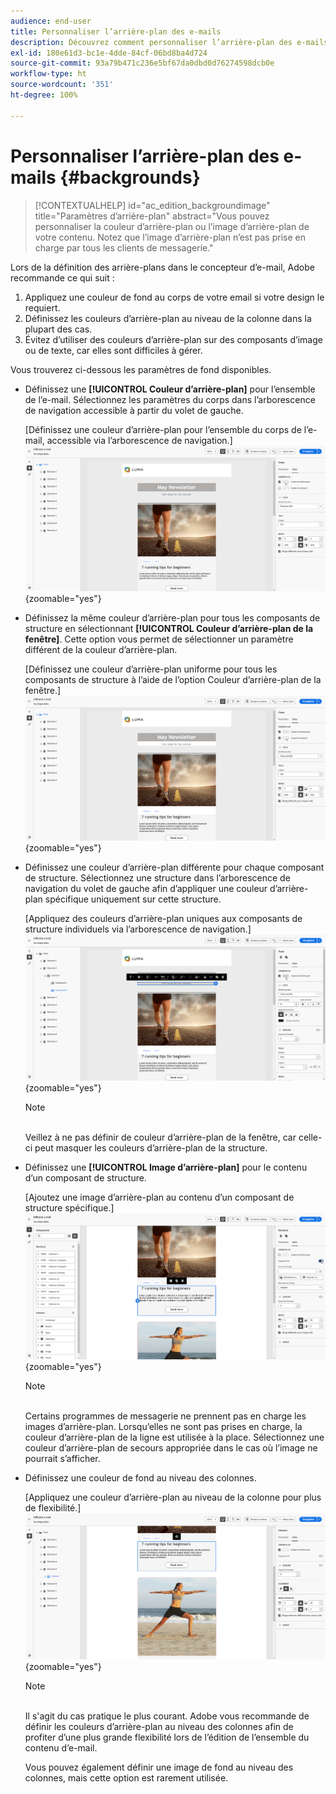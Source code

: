 ```yaml
---
audience: end-user
title: Personnaliser l’arrière-plan des e-mails
description: Découvrez comment personnaliser l’arrière-plan des e-mails.
exl-id: 180e61d3-bc1e-4dde-84cf-06bd8ba4d724
source-git-commit: 93a79b471c236e5bf67da0dbd0d76274598dcb0e
workflow-type: ht
source-wordcount: '351'
ht-degree: 100%

---
```


# Personnaliser l’arrière-plan des e-mails {#backgrounds}

>[!CONTEXTUALHELP]
>id="ac_edition_backgroundimage"
>title="Paramètres d’arrière-plan"
>abstract="Vous pouvez personnaliser la couleur d’arrière-plan ou l’image d’arrière-plan de votre contenu. Notez que l’image d’arrière-plan n’est pas prise en charge par tous les clients de messagerie."

Lors de la définition des arrière-plans dans le concepteur d’e-mail, Adobe recommande ce qui suit :

1. Appliquez une couleur de fond au corps de votre email si votre design le requiert.
1. Définissez les couleurs d’arrière-plan au niveau de la colonne dans la plupart des cas.
1. Évitez d’utiliser des couleurs d’arrière-plan sur des composants d’image ou de texte, car elles sont difficiles à gérer.

Vous trouverez ci-dessous les paramètres de fond disponibles.

* Définissez une **[!UICONTROL Couleur d’arrière-plan]** pour l’ensemble de l’e-mail. Sélectionnez les paramètres du corps dans l’arborescence de navigation accessible à partir du volet de gauche.

  [Définissez une couleur d’arrière-plan pour l’ensemble du corps de l’e-mail, accessible via l’arborescence de navigation.]\
  ![](assets/background_1.png){zoomable="yes"}

* Définissez la même couleur d’arrière-plan pour tous les composants de structure en sélectionnant **[!UICONTROL Couleur d’arrière-plan de la fenêtre]**. Cette option vous permet de sélectionner un paramètre différent de la couleur d’arrière-plan.

  [Définissez une couleur d’arrière-plan uniforme pour tous les composants de structure à l’aide de l’option Couleur d’arrière-plan de la fenêtre.]\
  ![](assets/background_2.png){zoomable="yes"}

* Définissez une couleur d’arrière-plan différente pour chaque composant de structure. Sélectionnez une structure dans l’arborescence de navigation du volet de gauche afin d’appliquer une couleur d’arrière-plan spécifique uniquement sur cette structure.

  [Appliquez des couleurs d’arrière-plan uniques aux composants de structure individuels via l’arborescence de navigation.]\
  ![](assets/background_3.png){zoomable="yes"}

  >[!NOTE]
  >\
  >Veillez à ne pas définir de couleur d’arrière-plan de la fenêtre, car celle-ci peut masquer les couleurs d’arrière-plan de la structure.

* Définissez une **[!UICONTROL Image d’arrière-plan]** pour le contenu d’un composant de structure.

  [Ajoutez une image d’arrière-plan au contenu d’un composant de structure spécifique.]\
  ![](assets/background_4.png){zoomable="yes"}

  >[!NOTE]
  >\
  >Certains programmes de messagerie ne prennent pas en charge les images d’arrière-plan. Lorsqu’elles ne sont pas prises en charge, la couleur d’arrière-plan de la ligne est utilisée à la place. Sélectionnez une couleur d’arrière-plan de secours appropriée dans le cas où l’image ne pourrait s’afficher.

* Définissez une couleur de fond au niveau des colonnes.

  [Appliquez une couleur d’arrière-plan au niveau de la colonne pour plus de flexibilité.]\
  ![](assets/background_5.png){zoomable="yes"}

  >[!NOTE]
  >\
  >Il s&#39;agit du cas pratique le plus courant. Adobe vous recommande de définir les couleurs d’arrière-plan au niveau des colonnes afin de profiter d’une plus grande flexibilité lors de l’édition de l’ensemble du contenu d’e-mail.

  Vous pouvez également définir une image de fond au niveau des colonnes, mais cette option est rarement utilisée.